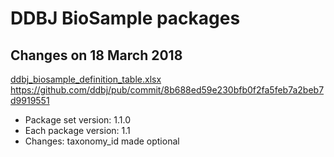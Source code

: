 # DDBJ BioSample packages  

## Changes on 18 March 2018   

[ddbj_biosample_definition_table.xlsx](https://github.com/ddbj/pub/blob/8b688ed59e230bfb0f2fa5feb7a2beb7d9919551/docs/biosample/packages/ddbj_biosample_definition_table.xlsx) https://github.com/ddbj/pub/commit/8b688ed59e230bfb0f2fa5feb7a2beb7d9919551   

* Package set version: 1.1.0  
* Each package version: 1.1  
* Changes: taxonomy_id made optional  



